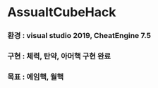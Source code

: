 # AssualtCubeHack

### 환경 : visual studio 2019, CheatEngine 7.5
### 구현 : 체력, 탄약, 아머핵 구현 완료
### 목표 : 에임핵, 월핵
